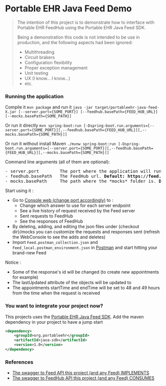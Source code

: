 # Portable EHR Java Feed Demo

> The intention of this project is to demonstrate how to interface with Portable EHR FeedHub using the Portable EHR Java Feed SDK.
> 
> Being a demonstration this code is not intended to be use in production, and the following aspects had been ignored:
> 
>  - Multithreading
>  - Circuit brakers
>  - Configuration flexibility
>  - Proper exception management 
>  - Unit testing
>  - UX (I know... I know...)
>  - etc.

### Running the application

Compile it `mvn package` and run it `java -jar target/portableehr-java-feed-X.jar [--server.port={SOME_PORT}] [--feedhub.basePath={FEED_HUB_URL}] [--mocks.basePath={SOME_PATH}]`

Or run it directly `mvn spring-boot:run [-Dspring-boot.run.arguments=[--server.port={SOME_PORT}][,--feedhub.basePath={FEED_HUB_URL}][,--mocks.basePath={SOME_PATH}]]`

Or run it without install Maven `./mvnw spring-boot:run [-Dspring-boot.run.arguments=[--server.port={SOME_PORT}][,--feedhub.basePath={FEED_HUB_URL}][,--mocks.basePath={SOME_PATH}]]` 

Command line arguments (all of them are optional):
<pre style="background-color: transparent">
- server.port        The port where the application will run. <b>Default: 4004</b> 
- feedhub.basePath   The FeedHub url. <b>Default: https://feed.portableehr.io:3004</b> 
- mocks.basePath     The path where the *mocks* folder is. <b>Default: ./</b>
</pre>

Start using it : 
 - Go to [Console web (change port accordingly)](https://localhost:4004) to :
    - Change which answer to use for each server endpoint
    - See a live history of request received by the Feed server
    - Sent requests to FeedHub
    - See the responses of FeedHub
 - By deleting, adding, and editing the json files under {checkout dir}/mocks you can customize the requests and responses sent (refresh the WebConsole to see the adds and deletes)
 - Import `Feed.postman_collection.json` and `Feed_local.postman_environment.json` in [Postman](https://www.postman.com/) and start hitting your brand-new Feed

Notice :
 - Some of the response's id will be changed (to create new appointments for example)
 - The lastUpdated attribute of the objects will be updated to
 - The appointments startTime and endTime will be set to 48 and 49 hours from the time when the request is received

### You want to integrate your project now?
This projects uses the [Portable EHR Java Feed SDK](https://link-to-come.com). Add the maven dependency in your project to have a jump start
```xml
<dependency>
    <groupId>org.portableehr</groupId>
    <artifactId>java-sdk</artifactId>
    <version>1.0</version>
</dependency>
```

### References
- [The swagger to Feed API this project (and any Feed) IMPLEMENTS](https://feed.portableehr.io:4004/docs)
- [The swagger to FeedHub API this project (and any Feed) CONSUMES](https://feed.portableehr.io:3004/docs)
